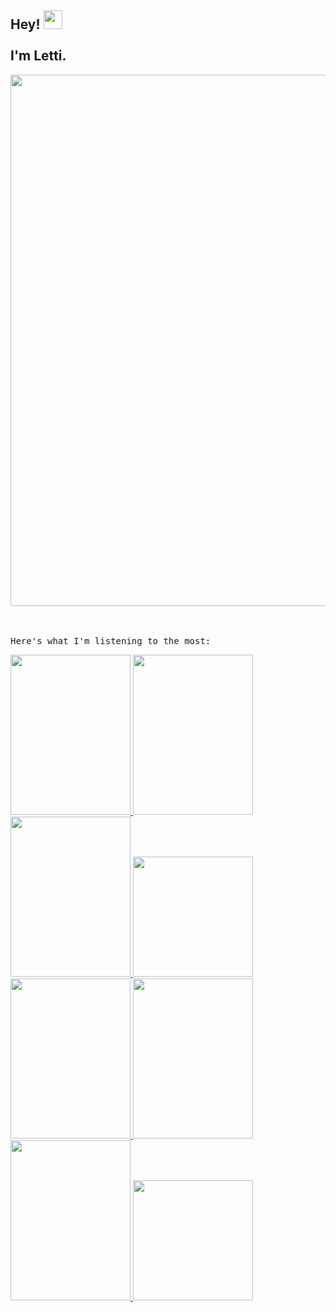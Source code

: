 <h2> Hey! <img src="https://media.tenor.com/SNL9_xhZl9oAAAAi/waving-hand-joypixels.gif" width="30" /> <br /> <br /> I'm Letti.  </h2> 

<div align="center">
  <img src="https://gif-generator.ifiam.repl.co/projects.gif" width="850"/>
 </div>

<br />
<br />

<samp fontSize="20px"> Here's what I'm listening to the most: </samp>

<div>
    <tr>
    <td align="center" width="192">
      <a href="https://spotify-listening-to.ifiam.repl.co/spotify/track1" target="_blank" width="192">
        <code><img src="https://spotify-listening-to.ifiam.repl.co/tracks/track1.png" width="192" height="256"  /></code>
      </a>
    </td>
  </tr>
    <tr>
    <td align="center" width="192">
      <a href="https://spotify-listening-to.ifiam.repl.co/spotify/track2" target="_blank" width="192">
        <code><img src="https://spotify-listening-to.ifiam.repl.co/tracks/track2.png" width="192" height="256"  /></code>
      </a>
    </td>
  </tr>
    <tr>
    <td align="center" width="192">
      <a href="https://spotify-listening-to.ifiam.repl.co/spotify/track3" target="_blank" width="192">
        <code><img src="https://spotify-listening-to.ifiam.repl.co/tracks/track3.png" width="192" height="256" /></code>
      </a>
    </td>
  </tr>
  <tr>
    <td align="center" width="192">
      <a href="https://spotify-listening-to.ifiam.repl.co/spotify/track4" target="_blank" width="192">
        <code><img src="https://spotify-listening-to.ifiam.repl.co/tracks/track4.png" width="192" /></code>
      </a>
    </td>
  </tr>
      <tr>
    <td align="center" width="192">
      <a href="https://spotify-listening-to.ifiam.repl.co/spotify/track5" target="_blank" width="192">
        <code><img src="https://spotify-listening-to.ifiam.repl.co/tracks/track5.png" width="192" height="256"  /></code>
      </a>
    </td>
  </tr>
    <tr>
    <td align="center" width="192">
      <a href="https://spotify-listening-to.ifiam.repl.co/spotify/track6" target="_blank" width="192">
        <code><img src="https://spotify-listening-to.ifiam.repl.co/tracks/track6.png" width="192" height="256"  /></code>
      </a>
    </td>
  </tr>
    <tr>
    <td align="center" width="192">
      <a href="https://spotify-listening-to.ifiam.repl.co/spotify/track7" target="_blank" width="192">
        <code><img src="https://spotify-listening-to.ifiam.repl.co/tracks/track7.png" width="192" height="256" /></code>
      </a>
    </td>
  </tr>
  <tr>
    <td align="center" width="192">
      <a href="https://spotify-listening-to.ifiam.repl.co/spotify/track8" target="_blank" width="192">
        <code><img src="https://spotify-listening-to.ifiam.repl.co/tracks/track8.png" width="192" /></code>
      </a>
    </td>
  </tr>
</div>
 
 
 


<!--
**Letti42/Letti42** is a ✨ _special_ ✨ repository because its `README.md` (this file) appears on your GitHub profile.

Here are some ideas to get you started:

- 🔭 I’m currently working on ...
- 🌱 I’m currently learning ...
- 👯 I’m looking to collaborate on ...
- 🤔 I’m looking for help with ...
- 💬 Ask me about ...
- 📫 How to reach me: ...
- 😄 Pronouns: ...
- ⚡ Fun fact: ...
-->
